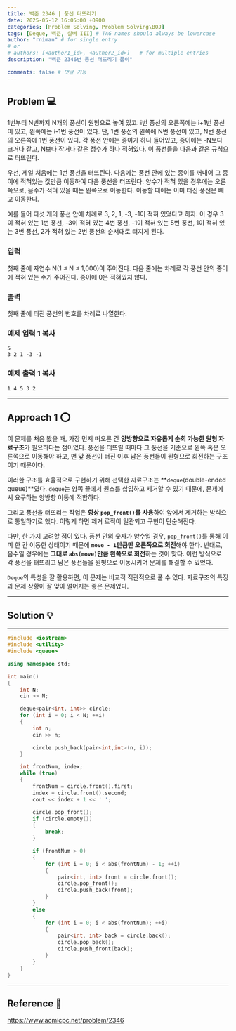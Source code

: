 ```yaml
---
title: 백준 2346 | 풍선 터뜨리기
date: 2025-05-12 16:05:00 +0900
categories: [Problem Solving, Problem Solving\BOJ]
tags: [Deque, 백준, 실버 III] # TAG names should always be lowercase
author: "rniman" # for single entry
# or
# authors: [<author1_id>, <author2_id>]   # for multiple entries
description: "백준 2346번 풍선 터뜨리기 풀이"

comments: false # 댓글 기능
---
```


## Problem 💻

1번부터 N번까지 N개의 풍선이 원형으로 놓여 있고. i번 풍선의 오른쪽에는 i+1번 풍선이 있고, 왼쪽에는 i-1번 풍선이 있다. 단, 1번 풍선의 왼쪽에 N번 풍선이 있고, N번 풍선의 오른쪽에 1번 풍선이 있다. 각 풍선 안에는 종이가 하나 들어있고, 종이에는 -N보다 크거나 같고, N보다 작거나 같은 정수가 하나 적혀있다. 이 풍선들을 다음과 같은 규칙으로 터뜨린다.

우선, 제일 처음에는 1번 풍선을 터뜨린다. 다음에는 풍선 안에 있는 종이를 꺼내어 그 종이에 적혀있는 값만큼 이동하여 다음 풍선을 터뜨린다. 양수가 적혀 있을 경우에는 오른쪽으로, 음수가 적혀 있을 때는 왼쪽으로 이동한다. 이동할 때에는 이미 터진 풍선은 빼고 이동한다.

예를 들어 다섯 개의 풍선 안에 차례로 3, 2, 1, -3, -1이 적혀 있었다고 하자. 이 경우 3이 적혀 있는 1번 풍선, -3이 적혀 있는 4번 풍선, -1이 적혀 있는 5번 풍선, 1이 적혀 있는 3번 풍선, 2가 적혀 있는 2번 풍선의 순서대로 터지게 된다.

### 입력

첫째 줄에 자연수 N(1 ≤ N ≤ 1,000)이 주어진다. 다음 줄에는 차례로 각 풍선 안의 종이에 적혀 있는 수가 주어진다. 종이에 0은 적혀있지 않다.

### 출력

첫째 줄에 터진 풍선의 번호를 차례로 나열한다.

### 예제 입력 1 복사

```
5
3 2 1 -3 -1

```

### 예제 출력 1 복사

```
1 4 5 3 2
```

---

## Approach 1 ⭕

 이 문제를 처음 봤을 때, 가장 먼저 떠오른 건 **양방향으로 자유롭게 순회 가능한 원형 자료구조**가 필요하다는 점이었다. 풍선을 터뜨릴 때마다 그 풍선을 기준으로 왼쪽 혹은 오른쪽으로 이동해야 하고, 맨 앞 풍선이 터진 이후 남은 풍선들이 원형으로 회전하는 구조이기 때문이다.

 이러한 구조를 효율적으로 구현하기 위해 선택한 자료구조는 **`deque`(double-ended queue)**였다. `deque`는 양쪽 끝에서 원소를 삽입하고 제거할 수 있기 때문에, 문제에서 요구하는 양방향 이동에 적합하다.

 그리고 풍선을 터뜨리는 작업은 **항상 `pop_front()`를 사용**하여 앞에서 제거하는 방식으로 통일하기로 했다. 이렇게 하면 제거 로직이 일관되고 구현이 단순해진다.

 다만, 한 가지 고려할 점이 있다. 풍선 안의 숫자가 양수일 경우, `pop_front()`를 통해 이미 한 칸 이동한 상태이기 때문에 **`move - 1`만큼만 오른쪽으로 회전**해야 한다. 반대로, 음수일 경우에는 **그대로 `abs(move)`만큼 왼쪽으로 회전**하는 것이 맞다. 이런 방식으로 각 풍선을 터뜨리고 남은 풍선들을 원형으로 이동시키며 문제를 해결할 수 있었다.

  `Deque`의 특성을 잘 활용하면, 이 문제는 비교적 직관적으로 풀 수 있다. 자료구조의 특징과 문제 상황이 잘 맞아 떨어지는 좋은 문제였다.

---

## Solution 💡

---

```cpp
#include <iostream>
#include <utility>
#include <queue>

using namespace std;

int main()
{
	int N;
	cin >> N;

	deque<pair<int, int>> circle;
	for (int i = 0; i < N; ++i)
	{
		int n;
		cin >> n;

		circle.push_back(pair<int,int>(n, i));
	}

	int frontNum, index;
	while (true)
	{
		frontNum = circle.front().first;
		index = circle.front().second;
		cout << index + 1 << ' ';

		circle.pop_front();
		if (circle.empty())
		{
			break;
		}

		if (frontNum > 0)
		{
			for (int i = 0; i < abs(frontNum) - 1; ++i)
			{
				pair<int, int> front = circle.front();
				circle.pop_front();
				circle.push_back(front);
			}
		}
		else
		{
			for (int i = 0; i < abs(frontNum); ++i)
			{
				pair<int, int> back = circle.back();
				circle.pop_back();
				circle.push_front(back);
			}
		}
	}
}
```

---

## Reference 📄

https://www.acmicpc.net/problem/2346
